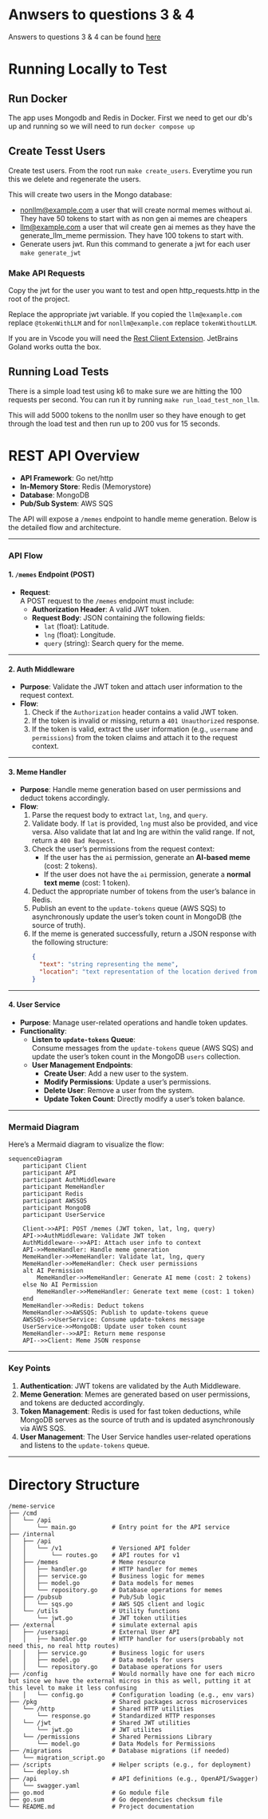 # Anwsers to questions 3 & 4

Answers to questions 3 & 4 can be found [here](./interview_questions.md)
# Running Locally to Test

## Run Docker
The app uses Mongodb and Redis in Docker. First we need to get our db's up and running so we will need to run `docker compose up`

## Create Tesst Users
Create test users. From the root run `make create_users`. Everytime you run this we delete and regenerate the users.

This will create two users in the Mongo database:
- nonllm@example.com a user that will create normal memes without ai. They have 50 tokens to start with as non gen ai memes are cheapers
- llm@example.com a user that wil create gen ai memes as they have the generate_llm_meme permission. They have 100 tokens to start with.
- Generate users jwt. Run this command to generate a jwt for each user `make generate_jwt`

### Make API Requests
Copy the jwt for the user you want to test and open http_requests.http in the root of the project.

Replace the appropriate jwt variable. If you copied the `llm@example.com` replace `@tokenWithLLM` and for `nonllm@example.com` replace `tokenWithoutLLM`.

If you are in Vscode you will need the [Rest Client Extension](https://marketplace.visualstudio.com/items?itemName=humao.rest-client). JetBrains Goland works outta the box.

## Running Load Tests
There is a simple load test using k6 to make sure we are hitting the 100 requests per second. You can run it by running `make run_load_test_non_llm`. 

This will add 5000 tokens to the nonllm user so they have enough to get through the load test and then run up to 200 vus for 15 seconds.


# **REST API Overview**
- **API Framework**: Go net/http
- **In-Memory Store**: Redis (Memorystore)
- **Database**: MongoDB
- **Pub/Sub System**: AWS SQS

The API will expose a `/memes` endpoint to handle meme generation. Below is the detailed flow and architecture.

---

### **API Flow**

#### **1. `/memes` Endpoint (POST)**
- **Request**:  
  A POST request to the `/memes` endpoint must include:
  - **Authorization Header**: A valid JWT token.
  - **Request Body**: JSON containing the following fields:
    - `lat` (float): Latitude.
    - `lng` (float): Longitude.
    - `query` (string): Search query for the meme.
---

#### **2. Auth Middleware**
- **Purpose**: Validate the JWT token and attach user information to the request context.
- **Flow**:
  1. Check if the `Authorization` header contains a valid JWT token.
  2. If the token is invalid or missing, return a `401 Unauthorized` response.
  3. If the token is valid, extract the user information (e.g., `username` and `permissions`) from the token claims and attach it to the request context.

---

#### **3. Meme Handler**
- **Purpose**: Handle meme generation based on user permissions and deduct tokens accordingly.
- **Flow**:
  1. Parse the request body to extract `lat`, `lng`, and `query`.
  2. Validate body. If `lat` is provided, `lng` must also be provided, and vice versa. Also validate that lat and lng are within the valid range.  If not, return a `400 Bad Request`.
  3. Check the user’s permissions from the request context:
     - If the user has the `ai` permission, generate an **AI-based meme** (cost: 2 tokens).
     - If the user does not have the `ai` permission, generate a **normal text meme** (cost: 1 token).
  4. Deduct the appropriate number of tokens from the user’s balance in Redis.
  5. Publish an event to the `update-tokens` queue (AWS SQS) to asynchronously update the user’s token count in MongoDB (the source of truth).
  6. If the meme is generated successfully, return a JSON response with the following structure:
     ```json
     {
       "text": "string representing the meme",
       "location": "text representation of the location derived from lat and lng"
     }
     ```

---

#### **4. User Service**
- **Purpose**: Manage user-related operations and handle token updates.
- **Functionality**:
  - **Listen to `update-tokens` Queue**:  
    Consume messages from the `update-tokens` queue (AWS SQS) and update the user’s token count in the MongoDB `users` collection.
  - **User Management Endpoints**:
    - **Create User**: Add a new user to the system.
    - **Modify Permissions**: Update a user’s permissions.
    - **Delete User**: Remove a user from the system.
    - **Update Token Count**: Directly modify a user’s token balance.

---

### **Mermaid Diagram**
Here’s a Mermaid diagram to visualize the flow:

```mermaid
sequenceDiagram
    participant Client
    participant API
    participant AuthMiddleware
    participant MemeHandler
    participant Redis
    participant AWSSQS
    participant MongoDB
    participant UserService

    Client->>API: POST /memes (JWT token, lat, lng, query)
    API->>AuthMiddleware: Validate JWT token
    AuthMiddleware-->>API: Attach user info to context
    API->>MemeHandler: Handle meme generation
    MemeHandler->>MemeHandler: Validate lat, lng, query
    MemeHandler->>MemeHandler: Check user permissions
    alt AI Permission
        MemeHandler->>MemeHandler: Generate AI meme (cost: 2 tokens)
    else No AI Permission
        MemeHandler->>MemeHandler: Generate text meme (cost: 1 token)
    end
    MemeHandler->>Redis: Deduct tokens
    MemeHandler->>AWSSQS: Publish to update-tokens queue
    AWSSQS->>UserService: Consume update-tokens message
    UserService->>MongoDB: Update user token count
    MemeHandler-->>API: Return meme response
    API-->>Client: Meme JSON response
```

---

### **Key Points**
1. **Authentication**: JWT tokens are validated by the Auth Middleware.
2. **Meme Generation**: Memes are generated based on user permissions, and tokens are deducted accordingly.
3. **Token Management**: Redis is used for fast token deductions, while MongoDB serves as the source of truth and is updated asynchronously via AWS SQS.
4. **User Management**: The User Service handles user-related operations and listens to the `update-tokens` queue.

---

# Directory Structure
```
/meme-service
├── /cmd
│   └── /api
│       └── main.go          # Entry point for the API service
├── /internal
│   ├── /api
│   │   └── /v1              # Versioned API folder
│   │       └── routes.go    # API routes for v1
│   ├── /memes               # Meme resource
│   │   ├── handler.go       # HTTP handler for memes
│   │   ├── service.go       # Business logic for memes
│   │   ├── model.go         # Data models for memes
│   │   └── repository.go    # Database operations for memes
│   ├── /pubsub              # Pub/Sub logic
│   │   └── sqs.go           # AWS SQS client and logic
│   └── /utils               # Utility functions
│       └── jwt.go           # JWT token utilities
├── /external                # simulate external apis
│   ├── /usersapi            # External User API
│   │   ├── handler.go       # HTTP handler for users(probably not need this, no real http routes)
│   │   ├── service.go       # Business logic for users
│   │   ├── model.go         # Data models for users
│   │   └── repository.go    # Database operations for users
├── /config                  # Would normally have one for each micro but since we have the external micros in this as well, putting it at this level to make it less confusing
│   │   └── config.go        # Configuration loading (e.g., env vars)
├── /pkg                     # Shared packages across microservices
│   └── /http                # Shared HTTP utilities
│       └── response.go      # Standardized HTTP responses
│   └── /jwt                 # Shared JWT utilities
│       └── jwt.go           # JWT utilites
│   └── /permissions         # Shared Permissions Library
│       └── model.go         # Data Models for Permissions
├── /migrations              # Database migrations (if needed)
│   └── migration_script.go
├── /scripts                 # Helper scripts (e.g., for deployment)
│   └── deploy.sh
├── /api                     # API definitions (e.g., OpenAPI/Swagger)
│   └── swagger.yaml
├── go.mod                   # Go module file
├── go.sum                   # Go dependencies checksum file
└── README.md                # Project documentation
```